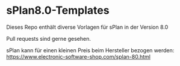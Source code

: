 # sPlan8.0-Templates

Dieses Repo enthält diverse Vorlagen für sPlan in der Version 8.0

Pull requests sind gerne gesehen.

sPlan kann für einen kleinen Preis beim Hersteller bezogen werden: https://www.electronic-software-shop.com/splan-80.html
